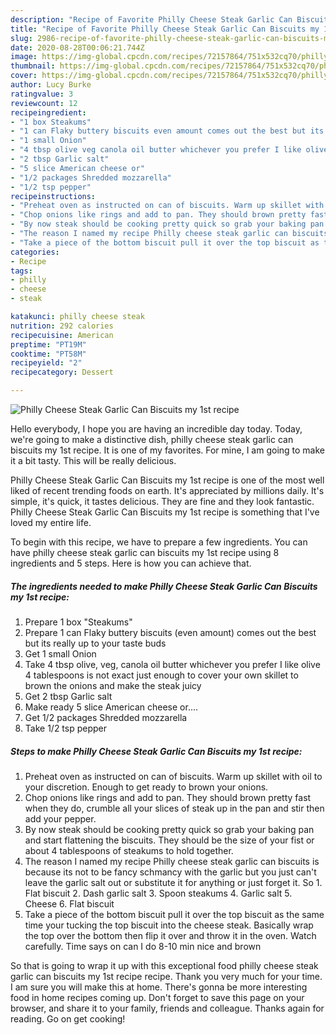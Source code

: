 ```yaml
---
description: "Recipe of Favorite Philly Cheese Steak Garlic Can Biscuits my 1st recipe"
title: "Recipe of Favorite Philly Cheese Steak Garlic Can Biscuits my 1st recipe"
slug: 2986-recipe-of-favorite-philly-cheese-steak-garlic-can-biscuits-my-1st-recipe
date: 2020-08-28T00:06:21.744Z
image: https://img-global.cpcdn.com/recipes/72157864/751x532cq70/philly-cheese-steak-garlic-can-biscuits-my-1st-recipe-recipe-main-photo.jpg
thumbnail: https://img-global.cpcdn.com/recipes/72157864/751x532cq70/philly-cheese-steak-garlic-can-biscuits-my-1st-recipe-recipe-main-photo.jpg
cover: https://img-global.cpcdn.com/recipes/72157864/751x532cq70/philly-cheese-steak-garlic-can-biscuits-my-1st-recipe-recipe-main-photo.jpg
author: Lucy Burke
ratingvalue: 3
reviewcount: 12
recipeingredient:
- "1 box Steakums"
- "1 can Flaky buttery biscuits even amount comes out the best but its really up to your taste buds"
- "1 small Onion"
- "4 tbsp olive veg canola oil butter whichever you prefer I like olive 4 tablespoons is not exact just enough to cover your own skillet to brown the onions and make the steak juicy"
- "2 tbsp Garlic salt"
- "5 slice American cheese or"
- "1/2 packages Shredded mozzarella"
- "1/2 tsp pepper"
recipeinstructions:
- "Preheat oven as instructed on can of biscuits. Warm up skillet with oil to your discretion. Enough to get ready to brown your onions."
- "Chop onions like rings and add to pan. They should brown pretty fast when they do, crumble all your slices of steak up in the pan and stir then add your pepper."
- "By now steak should be cooking pretty quick so grab your baking pan and start flattening the biscuits. They should be the size of your fist or about 4 tablespoons of steakums to hold together."
- "The reason I named my recipe Philly cheese steak garlic can biscuits is because its not to be fancy schmancy with the garlic but you just can&#39;t leave the garlic salt out or substitute it for anything or just forget it. So 1. Flat biscuit 2. Dash garlic salt 3. Spoon steakums 4. Garlic salt 5. Cheese 6. Flat biscuit"
- "Take a piece of the bottom biscuit pull it over the top biscuit as the same time your tucking the top biscuit into the cheese steak. Basically wrap the top over the bottom then flip it over and throw it in the oven. Watch carefully. Time says on can I do 8-10 min nice and brown"
categories:
- Recipe
tags:
- philly
- cheese
- steak

katakunci: philly cheese steak 
nutrition: 292 calories
recipecuisine: American
preptime: "PT19M"
cooktime: "PT58M"
recipeyield: "2"
recipecategory: Dessert

---
```



![Philly Cheese Steak Garlic Can Biscuits my 1st recipe](https://img-global.cpcdn.com/recipes/72157864/751x532cq70/philly-cheese-steak-garlic-can-biscuits-my-1st-recipe-recipe-main-photo.jpg)

Hello everybody, I hope you are having an incredible day today. Today, we're going to make a distinctive dish, philly cheese steak garlic can biscuits my 1st recipe. It is one of my favorites. For mine, I am going to make it a bit tasty. This will be really delicious.

Philly Cheese Steak Garlic Can Biscuits my 1st recipe is one of the most well liked of recent trending foods on earth. It's appreciated by millions daily. It's simple, it's quick, it tastes delicious. They are fine and they look fantastic. Philly Cheese Steak Garlic Can Biscuits my 1st recipe is something that I've loved my entire life.




To begin with this recipe, we have to prepare a few ingredients. You can have philly cheese steak garlic can biscuits my 1st recipe using 8 ingredients and 5 steps. Here is how you can achieve that.

<!--inarticleads1-->

##### The ingredients needed to make Philly Cheese Steak Garlic Can Biscuits my 1st recipe:

1. Prepare 1 box &#34;Steakums&#34;
1. Prepare 1 can Flaky buttery biscuits (even amount) comes out the best but its really up to your taste buds
1. Get 1 small Onion
1. Take 4 tbsp olive, veg, canola oil butter whichever you prefer I like olive 4 tablespoons is not exact just enough to cover your own skillet to brown the onions and make the steak juicy
1. Get 2 tbsp Garlic salt
1. Make ready 5 slice American cheese or....
1. Get 1/2 packages Shredded mozzarella
1. Take 1/2 tsp pepper




<!--inarticleads2-->

##### Steps to make Philly Cheese Steak Garlic Can Biscuits my 1st recipe:

1. Preheat oven as instructed on can of biscuits. Warm up skillet with oil to your discretion. Enough to get ready to brown your onions.
1. Chop onions like rings and add to pan. They should brown pretty fast when they do, crumble all your slices of steak up in the pan and stir then add your pepper.
1. By now steak should be cooking pretty quick so grab your baking pan and start flattening the biscuits. They should be the size of your fist or about 4 tablespoons of steakums to hold together.
1. The reason I named my recipe Philly cheese steak garlic can biscuits is because its not to be fancy schmancy with the garlic but you just can&#39;t leave the garlic salt out or substitute it for anything or just forget it. So 1. Flat biscuit 2. Dash garlic salt 3. Spoon steakums 4. Garlic salt 5. Cheese 6. Flat biscuit
1. Take a piece of the bottom biscuit pull it over the top biscuit as the same time your tucking the top biscuit into the cheese steak. Basically wrap the top over the bottom then flip it over and throw it in the oven. Watch carefully. Time says on can I do 8-10 min nice and brown




So that is going to wrap it up with this exceptional food philly cheese steak garlic can biscuits my 1st recipe recipe. Thank you very much for your time. I am sure you will make this at home. There's gonna be more interesting food in home recipes coming up. Don't forget to save this page on your browser, and share it to your family, friends and colleague. Thanks again for reading. Go on get cooking!
